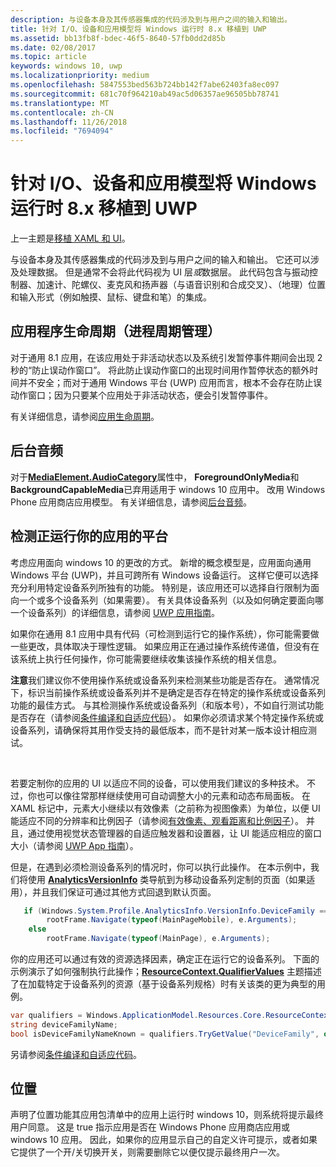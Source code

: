 ```yaml
---
description: 与设备本身及其传感器集成的代码涉及到与用户之间的输入和输出。
title: 针对 I/O、设备和应用模型将 Windows 运行时 8.x 移植到 UWP
ms.assetid: bb13fb8f-bdec-46f5-8640-57fb0dd2d85b
ms.date: 02/08/2017
ms.topic: article
keywords: windows 10, uwp
ms.localizationpriority: medium
ms.openlocfilehash: 5847553bed563b724bb142f7abe62403fa8ec097
ms.sourcegitcommit: 681c70f964210ab49ac5d06357ae96505bb78741
ms.translationtype: MT
ms.contentlocale: zh-CN
ms.lasthandoff: 11/26/2018
ms.locfileid: "7694094"
---
```

# <a name="porting-windows-runtime-8x-to-uwp-for-io-device-and-app-model"></a>针对 I/O、设备和应用模型将 Windows 运行时 8.x 移植到 UWP




上一主题是[移植 XAML 和 UI](w8x-to-uwp-porting-xaml-and-ui.md)。

与设备本身及其传感器集成的代码涉及到与用户之间的输入和输出。 它还可以涉及处理数据。 但是通常不会将此代码视为 UI 层*或*数据层。 此代码包含与振动控制器、加速计、陀螺仪、麦克风和扬声器（与语音识别和合成交叉）、（地理）位置和输入形式（例如触摸、鼠标、键盘和笔）的集成。

## <a name="application-lifecycle-process-lifetime-management"></a>应用程序生命周期（进程周期管理）


对于通用 8.1 应用，在该应用处于非活动状态以及系统引发暂停事件期间会出现 2 秒的“防止误动作窗口”。 将此防止误动作窗口的出现时间用作暂停状态的额外时间并不安全；而对于通用 Windows 平台 (UWP) 应用而言，根本不会存在防止误动作窗口；因为只要某个应用处于非活动状态，便会引发暂停事件。

有关详细信息，请参阅[应用生命周期](https://msdn.microsoft.com/library/windows/apps/mt243287)。

## <a name="background-audio"></a>后台音频


对于[**MediaElement.AudioCategory**](https://msdn.microsoft.com/library/windows/apps/br227352)属性中， **ForegroundOnlyMedia**和**BackgroundCapableMedia**已弃用适用于 windows 10 应用中。 改用 Windows Phone 应用商店应用模型。 有关详细信息，请参阅[后台音频](https://msdn.microsoft.com/library/windows/apps/mt282140)。

## <a name="detecting-the-platform-your-app-is-running-on"></a>检测正运行你的应用的平台


考虑应用面向 windows 10 的更改的方式。 新增的概念模型是，应用面向通用 Windows 平台 (UWP)，并且可跨所有 Windows 设备运行。 这样它便可以选择充分利用特定设备系列所独有的功能。 特别是，该应用还可以选择自行限制为面向一个或多个设备系列（如果需要）。 有关具体设备系列（以及如何确定要面向哪一个设备系列）的详细信息，请参阅 [UWP 应用指南](https://msdn.microsoft.com/library/windows/apps/dn894631)。

如果你在通用 8.1 应用中具有代码（可检测到运行它的操作系统），你可能需要做一些更改，具体取决于理性逻辑。 如果应用正在通过操作系统传递值，但没有在该系统上执行任何操作，你可能需要继续收集该操作系统的相关信息。

**注意**我们建议你不使用操作系统或设备系列来检测某些功能是否存在。 通常情况下，标识当前操作系统或设备系列并不是确定是否存在特定的操作系统或设备系列功能的最佳方式。 与其检测操作系统或设备系列（和版本号），不如自行测试功能是否存在（请参阅[条件编译和自适应代码](w8x-to-uwp-porting-to-a-uwp-project.md)）。 如果你必须请求某个特定操作系统或设备系列，请确保将其用作受支持的最低版本，而不是针对某一版本设计相应测试。

 

若要定制你的应用的 UI 以适应不同的设备，可以使用我们建议的多种技术。 不过，你也可以像往常那样继续使用可自动调整大小的元素和动态布局面板。 在 XAML 标记中，元素大小继续以有效像素（之前称为视图像素）为单位，以便 UI 能适应不同的分辨率和比例因子（请参阅[有效像素、观看距离和比例因子](w8x-to-uwp-porting-xaml-and-ui.md)）。 并且，通过使用视觉状态管理器的自适应触发器和设置器，让 UI 能适应相应的窗口大小（请参阅 [UWP App 指南](https://msdn.microsoft.com/library/windows/apps/dn894631)）。

但是，在遇到必须检测设备系列的情况时，你可以执行此操作。 在本示例中，我们将使用 [**AnalyticsVersionInfo**](https://msdn.microsoft.com/library/windows/apps/dn960165) 类导航到为移动设备系列定制的页面（如果适用），并且我们保证可通过其他方式回退到默认页面。

```csharp
   if (Windows.System.Profile.AnalyticsInfo.VersionInfo.DeviceFamily == "Windows.Mobile")
        rootFrame.Navigate(typeof(MainPageMobile), e.Arguments);
    else
        rootFrame.Navigate(typeof(MainPage), e.Arguments);
```

你的应用还可以通过有效的资源选择因素，确定正在运行它的设备系列。 下面的示例演示了如何强制执行此操作；[**ResourceContext.QualifierValues**](https://msdn.microsoft.com/library/windows/apps/br206071) 主题描述了在加载特定于设备系列的资源（基于设备系列规格）时有关该类的更为典型的用例。

```csharp
var qualifiers = Windows.ApplicationModel.Resources.Core.ResourceContext.GetForCurrentView().QualifierValues;
string deviceFamilyName;
bool isDeviceFamilyNameKnown = qualifiers.TryGetValue("DeviceFamily", out deviceFamilyName);
```

另请参阅[条件编译和自适应代码](w8x-to-uwp-porting-to-a-uwp-project.md)。

## <a name="location"></a>位置


声明了位置功能其应用包清单中的应用上运行时 windows 10，则系统将提示最终用户同意。 这是 true 指示应用是否在 Windows Phone 应用商店应用或 windows 10 应用。 因此，如果你的应用显示自己的自定义许可提示，或者如果它提供了一个开/关切换开关，则需要删除它以便仅提示最终用户一次。

 

 




